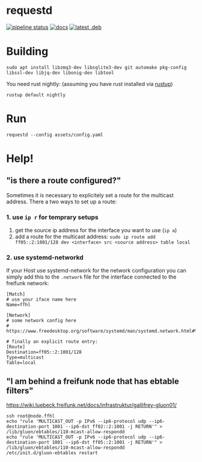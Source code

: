 # requestd

[![pipeline status](https://gitlab.com/cuechan/requestd/badges/master/pipeline.svg)](https://gitlab.com/cuechan/requestd/-/commits/master)
[![docs](https://img.shields.io/badge/Docs-here-blue)](https://cuechan.gitlab.io/requestd/requestd/)
[![latest .deb](https://img.shields.io/badge/Debian-requestd.deb-%23CE0056)](https://cuechan.gitlab.io/requestd/requestd.deb)


Building
========

`sudo apt install libzmq3-dev libsqlite3-dev git automake pkg-config libssl-dev libjq-dev libonig-dev libtool`

You need rust nightly: (assuming you have rust installed via [rustup](https://rustup.rs/))
```
rustup default nightly
```

Run
===

`requestd --config assets/config.yaml`

Help!
=====

## "is there a route configured?"

Sometimes it is necessary to explicitely set a route for the multicast
address. There a two ways to set up a route:

### 1. use `ip r` for temprary setups
1. get the source ip address for the interface you want to use (`ip a`)
2. add a route for the multicast address:
  `sudo ip route add ff05::2:1001/128 dev <interface> src <source address> table local`

### 2. use systemd-networkd
If your Host use systemd-network for the network configuration you can simply
add this to the `.network` file for the interface connected to the freifunk network:

```
[Match]
# use your iface name here
Name=ffhl

[Network]
# some network config here
# https://www.freedesktop.org/software/systemd/man/systemd.network.html#%5BNetwork%5D%20Section%20Options

# finally an explicit route entry:
[Route]
Destination=ff05::2:1001/128
Type=multicast
Table=local
```


"I am behind a freifunk node that has ebtable filters"
------------------------------------------------------

https://wiki.luebeck.freifunk.net/docs/infrastruktur/gallifrey-gluon01/

```
ssh root@node.ffhl
echo "rule 'MULTICAST_OUT -p IPv6 --ip6-protocol udp --ip6-destination-port 1001 --ip6-dst ff02::2:1001 -j RETURN'" > /lib/gluon/ebtables/110-mcast-allow-respondd
echo "rule 'MULTICAST_OUT -p IPv6 --ip6-protocol udp --ip6-destination-port 1001 --ip6-dst ff05::2:1001 -j RETURN'" > /lib/gluon/ebtables/110-mcast-allow-respondd
/etc/init.d/gluon-ebtables restart
```

